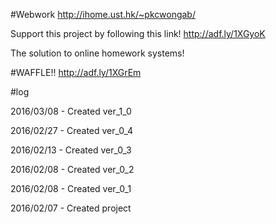 #Webwork
http://ihome.ust.hk/~pkcwongab/

Support this project by following this link! http://adf.ly/1XGyoK

The solution to online homework systems!

#WAFFLE!!
http://adf.ly/1XGrEm

#log

2016/03/08 - Created ver_1_0

2016/02/27 - Created ver_0_4

2016/02/13 - Created ver_0_3

2016/02/08 - Created ver_0_2

2016/02/08 - Created ver_0_1

2016/02/07 - Created project
